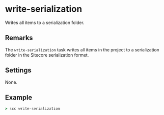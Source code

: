 write-serialization
===================
Writes all items to a serialization folder.

Remarks
-------
The `write-serialization` task writes all items in the project to a serialization folder in the
Sitecore serialization formet.

Settings
--------
None.

Example
-------
```cmd
> scc write-serialization
```